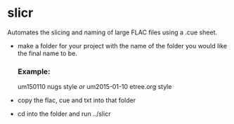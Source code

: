 # slicr
Automates the slicing and naming of large FLAC files using a .cue sheet.

* make a folder for your project with the name of the folder you would like the final name to be. 

  ###  Example:
  um150110 nugs style
  *or*
  um2015-01-10 etree.org style 

* copy the flac, cue and txt into that folder

* cd into the folder and run ../slicr